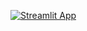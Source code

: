 [![Streamlit App](https://static.streamlit.io/badges/streamlit_badge_black_white.svg)](https://onlinevideoeditor.streamlit.app)